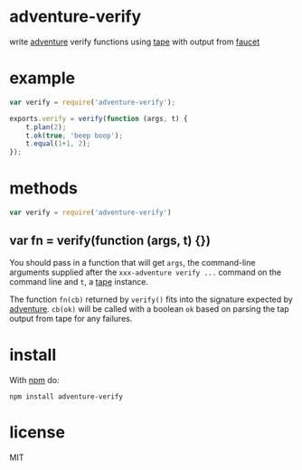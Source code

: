 # adventure-verify

write [adventure](https://npmjs.org/package/adventure)
verify functions using [tape](https://npmjs.org/package/tape)
with output from [faucet](https://npmjs.org/package/faucet)

# example

``` js
var verify = require('adventure-verify');

exports.verify = verify(function (args, t) {
    t.plan(2);
    t.ok(true, 'beep boop');
    t.equal(1+1, 2);
});
```

# methods

``` js
var verify = require('adventure-verify')
```

## var fn = verify(function (args, t) {})

You should pass in a function that will get `args`, the command-line arguments
supplied after the `xxx-adventure verify ...` command on the command line and
`t`, a [tape](https://npmjs.org/package/tape) instance.

The function `fn(cb)` returned by `verify()` fits into the signature expected by
[adventure](https://npmjs.org/package/adventure). `cb(ok)` will be called with a
boolean `ok` based on parsing the tap output from tape for any failures.

# install

With [npm](https://npmjs.org) do:

```
npm install adventure-verify
```

# license

MIT
